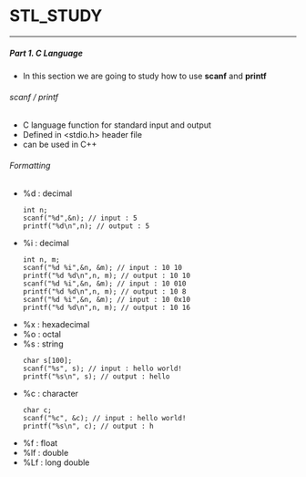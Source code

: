 # STL_STUDY
---
##### Part 1. C Language 
- In this section we are going to study how to use **scanf** and **printf** 
###### scanf / printf
- C language function for standard input and output
- Defined in <stdio.h> header file
- <cstdio> can be used in C++

###### Formatting
- %d : decimal  
    ```
    int n;
    scanf("%d",&n); // input : 5
    printf("%d\n",n); // output : 5
    ```
- %i : decimal  
    ```
    int n, m;
    scanf("%d %i",&n, &m); // input : 10 10 
    printf("%d %d\n",n, m); // output : 10 10
    scanf("%d %i",&n, &m); // input : 10 010 
    printf("%d %d\n",n, m); // output : 10 8
    scanf("%d %i",&n, &m); // input : 10 0x10 
    printf("%d %d\n",n, m); // output : 10 16
    ```
- %x : hexadecimal 
- %o : octal
- %s : string  
    ```
    char s[100];
    scanf("%s", s); // input : hello world! 
    printf("%s\n", s); // output : hello
    ```
- %c : character  
    ```
    char c;
    scanf("%c", &c); // input : hello world! 
    printf("%s\n", c); // output : h
    ```
- %f : float
- %lf : double
- %Lf : long double
